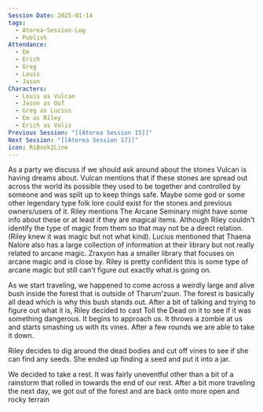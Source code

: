```yaml
---
Session Date: 2025-01-14
tags:
  - Atorea-Session-Log
  - Publish
Attendance:
  - Em
  - Erich
  - Greg
  - Louis
  - Jason
Characters:
  - Louis as Vulcan
  - Jason as Oof
  - Greg as Lucius
  - Em as Riley
  - Erich as Valis
Previous Session: "[[Atorea Session 15]]"
Next Session: "[[Atorea Session 17]]"
icon: RiBook2Line
---
```

As a party we discuss if we should ask around about the stones Vulcan is having dreams about. Vulcan mentions that if these stones are spread out across the world its possible they used to be together and controlled by someone and was split up to keep things safe. Maybe some god or some other legendary type folk lore could exist for the stones and previous owners/users of it. Riley mentions The Arcane Seminary might have some info about these or at least if they are magical items. Although Riley couldn't identify the type of magic from them so that may not be a direct relation. (Riley knew it was magic but not what kind). Lucius mentioned that Thaena Nalore also has a large collection of information at their library but not really related to arcane magic. Zraxyon has a smaller library that focuses on arcane magic and is close by. Riley is pretty confident this is some type of arcane magic but still can't figure out exactly what is going on. 

As we start traveling, we happened to come across a weirdly large and alive bush inside the forest that is outside of Tharum'zuun. The forest is basically all dead which is why this bush stands out.  After a bit of talking and trying to figure out what it is, Riley decided to cast Toll the Dead on it to see if it was something dangerous. It begins to approach us. It throws a zombie at us and starts smashing us with its vines. After a few rounds we are able to take it down. 

Riley decides to dig around the dead bodies and cut off vines to see if she can find any seeds. She ended up finding a seed and put it into a jar. 

We decided to take a rest. It was fairly uneventful other than a bit of a rainstorm that rolled in towards the end of our rest. After a bit more traveling the next day, we got out of the forest and are back onto more open and rocky terrain


